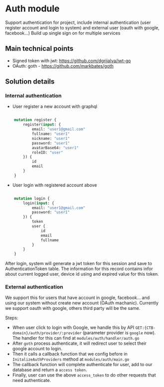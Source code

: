 # Auth module

Support authentication for project, include internal authentication (user register account and login to system) and external user (oauth with google, facebook...)
Build up single sign on for multiple services

## Main technical points

- Signed token with jwt: <https://github.com/dgrijalva/jwt-go>
- OAuth: goth - <https://github.com/markbates/goth>

## Solution details

### Internal authentication

- User register a new account with graphql
  
```graphql - register account

    mutation register {
        register(input: {
            email: "user1@gmail.com"
            fullname: "user1"
            nickname: "user1"
            password: "user1"
            avatarBase64: "user1"
            roleID: "user"
        }) {
            id
            email
        }
    }
```

- User login with registered account above

```graphql - login

    mutation login {
        login(input: {
            email: "user1@gmail.com"
            password: "user1"
        }) {
            token
            user {
                id
                email
                fullname
            }
        }
    }
```

After login, system will generate a jwt token for this session and save to AuthenticationToken table. The information for this record contains infor about current logged user, device id using and expired value for this token.

### External authentication

We support this for users that have account in google, facebook... and using our system without create new account (OAuth machanic). Currently we support oauth with google, others third party will be the same.

Steps:

- When user click to login with Google, we handle this by API `GET:{CTB-domain}/auth/provider/:provider` (parameter provider is `google` now). The handler for this can find at `modules/auth/handler/auth.go`
- After `goth` process authenticate, it will redirect user to select their google account to login.
- Then it calls a callback function that we config before in `InitalizeAuthProviders` method at `modules/auth/main.go`
- The callback function will complete authenticate for user, add to our database and return a `access token`.
- Finally, user can use the above `access_token` to do other requests that need authenticate.
